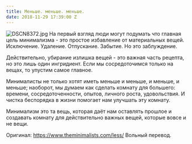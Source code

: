 ```yaml
---
title: Меньше. меньше. меньше.
date: 2018-11-29 17:39:00 Z
---
```


![DSCN8372.jpg](/uploads/DSCN8372.jpg)
На первый взгляд люди могут подумать что главная цель минимализма - это простое избавление от материальных вещей. Исключение. Удаление.  Отпускание. Забытие. Но это заблуждение.

Действительно, убирание излишка вещей - это важная часть рецепта, но это лишь один ингридиент. Если мы сосредоточимся только на вещах, то упустим самое главное.

Минималисты не только хотят иметь меньше и меньше, и меньше, и меньше; наоборот, мы думаем как сделать комнату для большего: времени, сосредоточенности, опытов, личного роста, удовольствия. И чистка беспорядка в жизни помогает нам улучшать эту комнату.

Минимализм это та вещь, которая даёт нам оставлять прошлое и создавать комнату для действительно важных вещей, которые вовсе и не вещи.

Оригинал: https://www.theminimalists.com/less/
Вольный перевод.